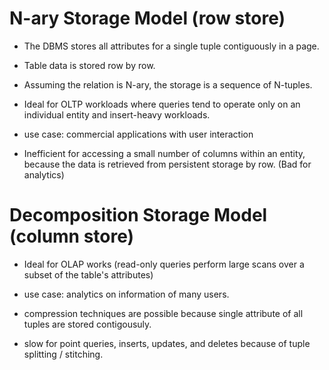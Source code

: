# N-ary Storage Model (row store)

- The DBMS stores all attributes for a single tuple contiguously in a page.

- Table data is stored row by row.

- Assuming the relation is N-ary, the storage is a sequence of N-tuples.

- Ideal for OLTP workloads where queries tend to operate only on an individual entity and insert-heavy workloads.
  
- use case: commercial applications with user interaction

- Inefficient for accessing a small number of columns within an entity, because the data is retrieved from persistent storage by row. (Bad for analytics)

# Decomposition Storage Model (column store)

- Ideal for OLAP works (read-only queries perform large scans over a subset of the table's attributes)

- use case: analytics on information of many users.

- compression techniques are possible because single attribute of all tuples are stored contigousuly.

- slow for point queries, inserts, updates, and deletes because of tuple splitting / stitching.